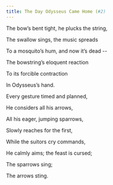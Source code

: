 ```yaml
---
title: The Day Odysseus Came Home (#2)
---
```






The bow’s bent tight, he plucks the string,

The swallow sings, the music spreads

To a mosquito’s hum, and now it’s dead --

The bowstring’s eloquent reaction

To its forcible contraction

In Odysseus’s hand.

Every gesture timed and planned,

He considers all his arrows,

All his eager, jumping sparrows,

Slowly reaches for the first,

While the suitors cry commands,

He calmly aims; the feast is cursed;

The sparrows sing;

The arrows sting.

